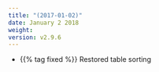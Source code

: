 ```yaml
---
title: "(2017-01-02)"
date: January 2 2018
weight:
version: v2.9.6
---
```


- {{% tag fixed %}} Restored table sorting
